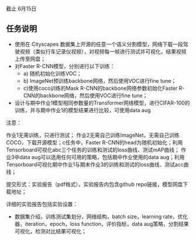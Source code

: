 截止 6月15日

## 任务说明

- 使用在 Cityscapes 数据集上开源的任意一个语义分割模型，网络下载一段驾驶视频（类似行车记录仪视频），对视频每一帧进行测试并可视化，结果视频上传至网盘；
- 对Faster R-CNN模型，分别进行以下训练：
    - a) 随机初始化训练VOC；
    - b) ImageNet预训练backbone网络，然后使用VOC进行fine tune；
    - c)使用coco训练的Mask R-CNN的backbone网络参数初始化Faster R-CNN的backbone网络，然后使用VOC进行fine tune；
- 设计与期中作业1模型相同参数量的Transformer网络模型，进行CIFAR-100的训练，并与期中作业1的模型结果进行比较，可使用data aug

注意：

作业1无需训练，只进行测试；
作业2无需自己训练ImageNet，无需自己训练COCO，下载开源模型；c任务中，Faster R-CNN的head为随机初始化；利用Tensorboard可视化abc三个任务的训练和测试的loss曲线、测试mAP曲线；
作业3中data aug可以选用任何可用的策略，包括期中作业使用的data aug；利用Tensorboard可视化期中作业1与期末作业3的训练和测试的loss曲线、测试acc曲线；

提交形式：实验报告（pdf格式），实验报告内包含github repo链接，模型网盘下载地址；

详细的实验报告包括实验设置：

- 数据集介绍，训练测试集划分，网络结构，batch size，learning rate，优化器，iteration，epoch，loss function，评价指标，data aug策略，分割结果可视化，检测对比结果可视化；
